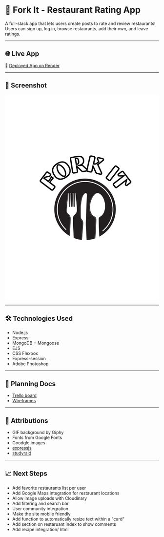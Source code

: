 # 🍴 Fork It - Restaurant Rating App

A full-stack app that lets users create posts to rate and review restaurants! Users can sign up, log in, browse restaurants, add their own, and leave ratings. 

---

## 🌐 Live App

🔗 [Deployed App on Render](https://restaurant-rating-de6c8b0d53f5.herokuapp.com/)

---

## 📸 Screenshot

![Fork It screenshot](/assets/forkit.png)

---

## 🛠️ Technologies Used

- Node.js
- Express
- MongoDB + Mongoose
- EJS
- CSS Flexbox
- Express-session
- Adobe Photoshop

---

## 🧠 Planning Docs

- [Trello board](https://trello.com/b/pKiDnZ83/my-trello-board)
- [Wireframes](https://trello.com/b/pKiDnZ83/my-trello-board)

---

## 🙏 Attributions

- GIF background by Giphy
- Fonts from Google Fonts
- Goodgle images
- [expressjs](https://expressjs.com/en/advanced/best-practice-security.html?utm.com)
- [studyraid](https://app.studyraid.com/en/read/12376/399613/essential-configuration-options?.com)

---

## 📈 Next Steps

- Add favorite restaurants list per user  
- Add Google Maps integration for restaurant locations  
- Allow image uploads with Cloudinary  
- Add filtering and search bar
- User community integration
- Make the site mobile friendly
- Add function to automatically resize text within a "card"
- Add section on restaruant index to show comments
- Add recipe integration/ html



